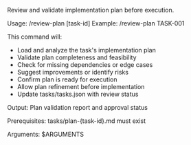 Review and validate implementation plan before execution.

Usage: /review-plan [task-id]
Example: /review-plan TASK-001

This command will:
- Load and analyze the task's implementation plan
- Validate plan completeness and feasibility
- Check for missing dependencies or edge cases
- Suggest improvements or identify risks
- Confirm plan is ready for execution
- Allow plan refinement before implementation
- Update tasks/tasks.json with review status

Output: Plan validation report and approval status

Prerequisites: tasks/plan-{task-id}.md must exist

Arguments: $ARGUMENTS
